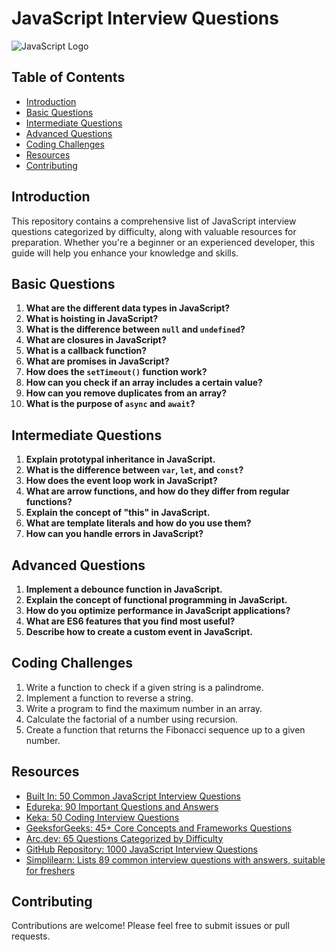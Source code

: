 # JavaScript Interview Questions

![JavaScript Logo](https://upload.wikimedia.org/wikipedia/commons/thumb/6/6a/JavaScript-logo.png/240px-JavaScript-logo.png)

## Table of Contents
- [Introduction](#introduction)
- [Basic Questions](#basic-questions)
- [Intermediate Questions](#intermediate-questions)
- [Advanced Questions](#advanced-questions)
- [Coding Challenges](#coding-challenges)
- [Resources](#resources)
- [Contributing](#contributing)

## Introduction
This repository contains a comprehensive list of JavaScript interview questions categorized by difficulty, along with valuable resources for preparation. Whether you're a beginner or an experienced developer, this guide will help you enhance your knowledge and skills.

## Basic Questions
1. **What are the different data types in JavaScript?**
2. **What is hoisting in JavaScript?**
3. **What is the difference between `null` and `undefined`?**
4. **What are closures in JavaScript?**
5. **What is a callback function?**
6. **What are promises in JavaScript?**
7. **How does the `setTimeout()` function work?**
8. **How can you check if an array includes a certain value?**
9. **How can you remove duplicates from an array?**
10. **What is the purpose of `async` and `await`?**

## Intermediate Questions
1. **Explain prototypal inheritance in JavaScript.**
2. **What is the difference between `var`, `let`, and `const`?**
3. **How does the event loop work in JavaScript?**
4. **What are arrow functions, and how do they differ from regular functions?**
5. **Explain the concept of "this" in JavaScript.**
6. **What are template literals and how do you use them?**
7. **How can you handle errors in JavaScript?**

## Advanced Questions
1. **Implement a debounce function in JavaScript.**
2. **Explain the concept of functional programming in JavaScript.**
3. **How do you optimize performance in JavaScript applications?**
4. **What are ES6 features that you find most useful?**
5. **Describe how to create a custom event in JavaScript.**

## Coding Challenges
1. Write a function to check if a given string is a palindrome.
2. Implement a function to reverse a string.
3. Write a program to find the maximum number in an array.
4. Calculate the factorial of a number using recursion.
5. Create a function that returns the Fibonacci sequence up to a given number.

## Resources
- [Built In: 50 Common JavaScript Interview Questions](https://builtin.com/software-engineering-perspectives/javascript-interview-questions)
- [Edureka: 90 Important Questions and Answers](https://www.edureka.co/blog/interview-questions/javascript-interview-questions/)
- [Keka: 50 Coding Interview Questions](https://www.keka.com/javascript-coding-interview-questions-and-answers)
- [GeeksforGeeks: 45+ Core Concepts and Frameworks Questions](https://www.geeksforgeeks.org/javascript-interview-questions-and-answers/)
- [Arc.dev: 65 Questions Categorized by Difficulty](https://arc.dev/talent-blog/javascript-interview-questions/)
- [GitHub Repository: 1000 JavaScript Interview Questions](https://github.com/sudheerj/javascript-interview-questions)
- [Simplilearn: Lists 89 common interview questions with answers, suitable for freshers](https://www.simplilearn.com/tutorials/javascript-tutorial/javascript-interview-questions)

## Contributing
Contributions are welcome! Please feel free to submit issues or pull requests.


